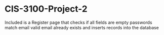 # CIS-3100-Project-2

Included is a Register page that checks 
  if all fields are empty
  passwords match
  email valid
  email already exists
and inserts records into the database
